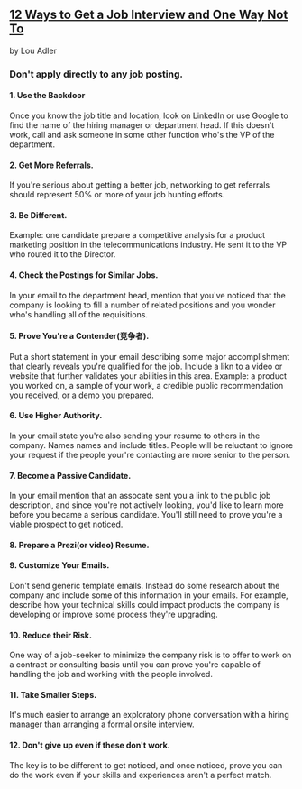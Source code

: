 ## [12 Ways to Get a Job Interview and One Way Not To](https://www.linkedin.com/pulse/20140325010439-15454-12-ways-to-get-a-job-interview-and-one-way-not-to)  
by Lou Adler

### Don't apply directly to any job posting.

#### 1. Use the Backdoor
Once you know the job title and location, look on LinkedIn or use Google to find the name of the hiring manager or department head. If this doesn't work, call and ask someone in some other function who's the VP of the department.

#### 2. Get More Referrals.
If you're serious about getting a better job, networking to get referrals should represent 50% or more of your job hunting efforts.

#### 3. Be Different.
Example: one candidate prepare a competitive analysis for a product marketing position in the telecommunications industry. He sent it to the VP who routed it to the Director.

#### 4. Check the Postings for Similar Jobs.
In your email to the department head, mention that you've noticed that the company is looking to fill a number of related positions and you wonder who's handling all of the requisitions.

#### 5. Prove You're a Contender(竞争者).
Put a short statement in your email describing some major accomplishment that clearly reveals you're qualified for the job. Include a likn to a video or website that further validates your abilities in this area. Example: a product you worked on, a sample of your work, a credible public recommendation you received,  or a demo you prepared.

#### 6. Use Higher Authority.
In your email state you're also sending your resume to others in the company. Names names and include titles. People will be reluctant to ignore your request if the people your're contacting are more senior to the person.

#### 7. Become a Passive Candidate.
In your email mention that an assocate sent you a link to the public job description, and since you're not actively looking, you'd like to learn more before you became a serious candidate. You'll still need to prove you're a viable prospect to get noticed.

#### 8. Prepare a Prezi(or video) Resume.

#### 9. Customize Your Emails.
Don't send generic template emails. Instead do some research about the company and include some of this information in your emails. For example, describe how your technical skills could impact products the company is developing or improve some process they're upgrading.

#### 10. Reduce their Risk.
One way of a job-seeker to minimize the company risk is to offer to work on a contract or consulting basis until you can prove you're capable of handling the job and working with the people involved.

#### 11. Take Smaller Steps.
It's much easier to arrange an exploratory phone conversation with a hiring manager than arranging a formal onsite interview.

#### 12. Don't give up even if these don't work.
The key is to be different to get noticed, and once noticed, prove you can do the work even if your skills and experiences aren't a perfect match.
